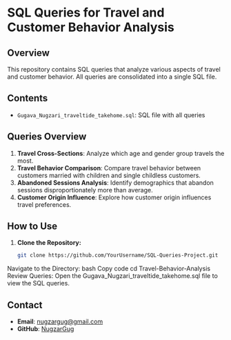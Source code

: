 # SQL Queries for Travel and Customer Behavior Analysis

## Overview

This repository contains SQL queries that analyze various aspects of travel and customer behavior. All queries are consolidated into a single SQL file.

## Contents

- `Gugava_Nugzari_traveltide_takehome.sql`: SQL file with all queries

## Queries Overview

1. **Travel Cross-Sections**: Analyze which age and gender group travels the most.
2. **Travel Behavior Comparison**: Compare travel behavior between customers married with children and single childless customers.
3. **Abandoned Sessions Analysis**: Identify demographics that abandon sessions disproportionately more than average.
4. **Customer Origin Influence**: Explore how customer origin influences travel preferences.

## How to Use

1. **Clone the Repository:**
   ```bash
   git clone https://github.com/YourUsername/SQL-Queries-Project.git
Navigate to the Directory:
bash
Copy code
cd Travel-Behavior-Analysis
Review Queries:
Open the Gugava_Nugzari_traveltide_takehome.sql file to view the SQL queries.
## Contact

- **Email**: nugzargug@gmail.com
- **GitHub**: [NugzarGug](https://github.com/NugzarGug)
